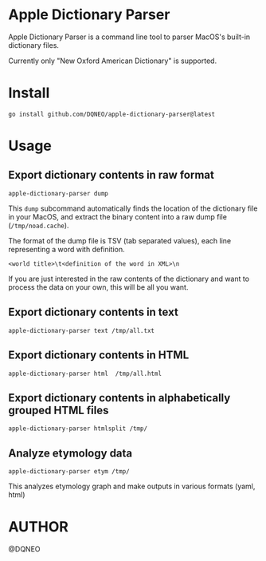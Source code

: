 # Apple Dictionary Parser

Apple Dictionary Parser is a command line tool to parser MacOS's built-in dictionary files.

Currently only "New Oxford American Dictionary" is supported.

# Install

```
go install github.com/DQNEO/apple-dictionary-parser@latest
```

# Usage

## Export dictionary contents in raw format

```
apple-dictionary-parser dump
```

This `dump` subcommand automatically finds the location of the dictionary file in your MacOS, and extract the binary content into a raw dump file (`/tmp/noad.cache`).

The format of the dump file is TSV (tab separated values),  each line representing a word with definition.

```
<world title>\t<definition of the word in XML>\n
```

If you are just interested in the raw contents of the dictionary and want to process the data on your own, this will be all you want.

## Export dictionary contents in text
```
apple-dictionary-parser text /tmp/all.txt
```

## Export dictionary contents in HTML
```
apple-dictionary-parser html  /tmp/all.html
```

## Export dictionary contents in alphabetically grouped HTML files
```
apple-dictionary-parser htmlsplit /tmp/
```


## Analyze etymology data

```
apple-dictionary-parser etym /tmp/
```

This analyzes etymology graph and make outputs in various formats (yaml, html)

# AUTHOR
@DQNEO

